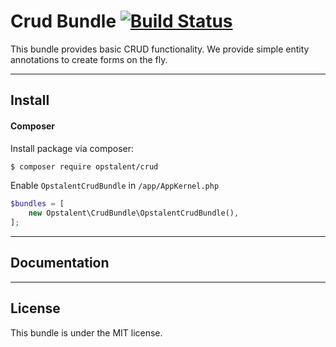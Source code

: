 Crud Bundle [![Build Status](https://travis-ci.org/auamarto/crud-bundle.svg?branch=master)](https://travis-ci.org/auamarto/crud-bundle)
===================


This bundle provides basic CRUD functionality. We provide simple entity annotations to create forms on the fly.

----------


Install
-------------

#### <i class="icon-file"></i> Composer
Install package via composer:

```bash
$ composer require opstalent/crud
```

Enable `OpstalentCrudBundle` in `/app/AppKernel.php`

```php
$bundles = [
    new Opstalent\CrudBundle\OpstalentCrudBundle(),
];
```


----------

Documentation
-------------

----------

License
-------------

This bundle is under the MIT license.
